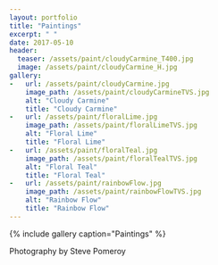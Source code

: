 ```yaml
---
layout: portfolio
title: "Paintings"
excerpt: " "
date: 2017-05-10
header:
  teaser: /assets/paint/cloudyCarmine_T400.jpg
  image: /assets/paint/cloudyCarmine_H.jpg
gallery:
-   url: /assets/paint/cloudyCarmine.jpg
    image_path: /assets/paint/cloudyCarmineTVS.jpg
    alt: "Cloudy Carmine"
    title: "Cloudy Carmine"
-   url: /assets/paint/floralLime.jpg
    image_path: /assets/paint/floralLimeTVS.jpg
    alt: "Floral Lime"
    title: "Floral Lime"
-   url: /assets/paint/floralTeal.jpg
    image_path: /assets/paint/floralTealTVS.jpg
    alt: "Floral Teal"
    title: "Floral Teal"
-   url: /assets/paint/rainbowFlow.jpg
    image_path: /assets/paint/rainbowFlowTVS.jpg
    alt: "Rainbow Flow"
    title: "Rainbow Flow"
---
```


{% include gallery caption="Paintings" %}

Photography by Steve Pomeroy <a class="social" href="https://twitter.com/xxv" target="_blank" rel="noopener noreferrer"><i class="fa fa-fw fa-twitter"></i></a>
